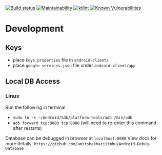 [![Build status](https://build.appcenter.ms/v0.1/apps/3e6849dd-3529-4f67-8962-568f0627840b/branches/master/badge)](https://appcenter.ms)
[![Maintainability](https://api.codeclimate.com/v1/badges/dfcf1399d64d42450923/maintainability)](https://codeclimate.com/github/power-meter/android-client/maintainability)
[![ktlint](https://img.shields.io/badge/code%20style-%E2%9D%A4-FF4081.svg)](https://ktlint.github.io/)
[![Known Vulnerabilities](https://snyk.io/test/github/power-meter/android-client/badge.svg?targetFile=app/build.gradle)](https://snyk.io/test/github/power-meter/android-client?targetFile=app/build.gradle)

# Development

## Keys

- place `keys.properties` file in `android-client/` 
- place `google-services.json` file under `android-client/app`

## Local DB Access
### Linux

Run the following in terminal

- `sudo ln -s ~/Android/Sdk/platform-tools/adb /bin/adb`
- `adb forward tcp:8080 tcp:8080` (will need to re-enter this command after restarts) 

Database  can be debugged in browser at `localhost:8080`
View docs for more details: `https://github.com/amitshekhariitbhu/Android-Debug-Database`

